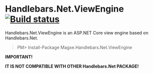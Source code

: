 Handlebars.Net.ViewEngine [![Build status](https://img.shields.io/appveyor/ci/Magentaize/handlebars-net-viewengine.svg?style=flat-square)](https://ci.appveyor.com/project/Magentaize/handlebars-net-viewengine)
==============

Handlebars.Net.ViewEngine is an ASP.NET Core view engine based on Handlebars.Net.

>PM> Install-Package Magxe.Handlebars.Net.ViewEngine

**IMPORTANT!**

**IT IS NOT COMPATIBLE WITH OTHER Handlebars.Net PACKAGE!**